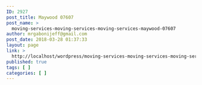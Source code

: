 ```yaml
---
ID: 2927
post_title: Maywood 07607
post_name: >
  moving-services-moving-services-moving-services-maywood-07607
author: mrgabonijeff@gmail.com
post_date: 2018-03-28 01:37:33
layout: page
link: >
  http://localhost/wordpress/moving-services-moving-services-moving-services-maywood-07607/
published: true
tags: [ ]
categories: [ ]
---
```

